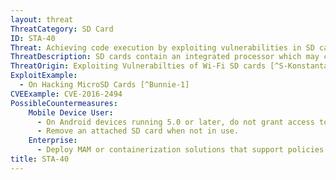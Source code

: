 ```yaml
---
layout: threat
ThreatCategory: SD Card
ID: STA-40
Threat: Achieving code execution by exploiting vulnerabilities in SD cards.
ThreatDescription: SD cards contain an integrated processor which may contain vulnerabilities an attacker can exploit to achieve arbitrary code execution in the context of the SD card or the calling application.
ThreatOrigin: Exploiting Vulnerabilties of Wi-Fi SD cards [^S-Konstantaras-1]
ExploitExample:
  - On Hacking MicroSD Cards [^Bunnie-1]
CVEExample: CVE-2016-2494
PossibleCountermeasures:
    Mobile Device User:
      - On Android devices running 5.0 or later, do not grant access to the SD card to untrusted apps.
      - Remove an attached SD card when not in use.
    Enterprise:
      - Deploy MAM or containerization solutions that support policies that can restrict access to the SD card by untrusted apps.
title: STA-40
---
```

